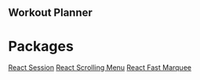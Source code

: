 ## Workout Planner

# Packages
[React Session](https://github.com/grizzthedj/react-session)
[React Scrolling Menu](https://www.npmjs.com/package/react-horizontal-scrolling-menu)
[React Fast Marquee](https://www.npmjs.com/package/react-fast-marquee)